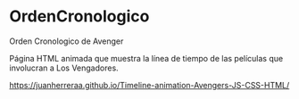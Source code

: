 # OrdenCronologico
Orden Cronologico de Avenger

Página HTML animada que muestra la línea de tiempo de las películas que involucran a Los Vengadores.


 https://juanherreraa.github.io/Timeline-animation-Avengers-JS-CSS-HTML/

